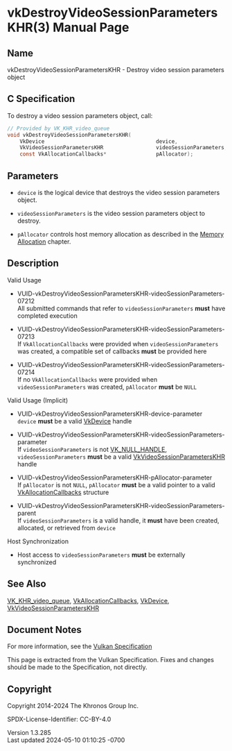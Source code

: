# vkDestroyVideoSessionParametersKHR(3) Manual Page

## Name

vkDestroyVideoSessionParametersKHR - Destroy video session parameters
object



## <a href="#_c_specification" class="anchor"></a>C Specification

To destroy a video session parameters object, call:

``` c
// Provided by VK_KHR_video_queue
void vkDestroyVideoSessionParametersKHR(
    VkDevice                                    device,
    VkVideoSessionParametersKHR                 videoSessionParameters,
    const VkAllocationCallbacks*                pAllocator);
```

## <a href="#_parameters" class="anchor"></a>Parameters

- `device` is the logical device that destroys the video session
  parameters object.

- `videoSessionParameters` is the video session parameters object to
  destroy.

- `pAllocator` controls host memory allocation as described in the <a
  href="https://registry.khronos.org/vulkan/specs/1.3-extensions/html/vkspec.html#memory-allocation"
  target="_blank" rel="noopener">Memory Allocation</a> chapter.

## <a href="#_description" class="anchor"></a>Description

Valid Usage

- <a
  href="#VUID-vkDestroyVideoSessionParametersKHR-videoSessionParameters-07212"
  id="VUID-vkDestroyVideoSessionParametersKHR-videoSessionParameters-07212"></a>
  VUID-vkDestroyVideoSessionParametersKHR-videoSessionParameters-07212  
  All submitted commands that refer to `videoSessionParameters` **must**
  have completed execution

- <a
  href="#VUID-vkDestroyVideoSessionParametersKHR-videoSessionParameters-07213"
  id="VUID-vkDestroyVideoSessionParametersKHR-videoSessionParameters-07213"></a>
  VUID-vkDestroyVideoSessionParametersKHR-videoSessionParameters-07213  
  If `VkAllocationCallbacks` were provided when `videoSessionParameters`
  was created, a compatible set of callbacks **must** be provided here

- <a
  href="#VUID-vkDestroyVideoSessionParametersKHR-videoSessionParameters-07214"
  id="VUID-vkDestroyVideoSessionParametersKHR-videoSessionParameters-07214"></a>
  VUID-vkDestroyVideoSessionParametersKHR-videoSessionParameters-07214  
  If no `VkAllocationCallbacks` were provided when
  `videoSessionParameters` was created, `pAllocator` **must** be `NULL`

Valid Usage (Implicit)

- <a href="#VUID-vkDestroyVideoSessionParametersKHR-device-parameter"
  id="VUID-vkDestroyVideoSessionParametersKHR-device-parameter"></a>
  VUID-vkDestroyVideoSessionParametersKHR-device-parameter  
  `device` **must** be a valid [VkDevice](https://registry.khronos.org/vulkan/specs/1.3-extensions/man/html/VkDevice.html) handle

- <a
  href="#VUID-vkDestroyVideoSessionParametersKHR-videoSessionParameters-parameter"
  id="VUID-vkDestroyVideoSessionParametersKHR-videoSessionParameters-parameter"></a>
  VUID-vkDestroyVideoSessionParametersKHR-videoSessionParameters-parameter  
  If `videoSessionParameters` is not
  [VK_NULL_HANDLE](https://registry.khronos.org/vulkan/specs/1.3-extensions/man/html/VK_NULL_HANDLE.html), `videoSessionParameters`
  **must** be a valid
  [VkVideoSessionParametersKHR](https://registry.khronos.org/vulkan/specs/1.3-extensions/man/html/VkVideoSessionParametersKHR.html) handle

- <a href="#VUID-vkDestroyVideoSessionParametersKHR-pAllocator-parameter"
  id="VUID-vkDestroyVideoSessionParametersKHR-pAllocator-parameter"></a>
  VUID-vkDestroyVideoSessionParametersKHR-pAllocator-parameter  
  If `pAllocator` is not `NULL`, `pAllocator` **must** be a valid
  pointer to a valid [VkAllocationCallbacks](https://registry.khronos.org/vulkan/specs/1.3-extensions/man/html/VkAllocationCallbacks.html)
  structure

- <a
  href="#VUID-vkDestroyVideoSessionParametersKHR-videoSessionParameters-parent"
  id="VUID-vkDestroyVideoSessionParametersKHR-videoSessionParameters-parent"></a>
  VUID-vkDestroyVideoSessionParametersKHR-videoSessionParameters-parent  
  If `videoSessionParameters` is a valid handle, it **must** have been
  created, allocated, or retrieved from `device`

Host Synchronization

- Host access to `videoSessionParameters` **must** be externally
  synchronized

## <a href="#_see_also" class="anchor"></a>See Also

[VK_KHR_video_queue](https://registry.khronos.org/vulkan/specs/1.3-extensions/man/html/VK_KHR_video_queue.html),
[VkAllocationCallbacks](https://registry.khronos.org/vulkan/specs/1.3-extensions/man/html/VkAllocationCallbacks.html),
[VkDevice](https://registry.khronos.org/vulkan/specs/1.3-extensions/man/html/VkDevice.html),
[VkVideoSessionParametersKHR](https://registry.khronos.org/vulkan/specs/1.3-extensions/man/html/VkVideoSessionParametersKHR.html)

## <a href="#_document_notes" class="anchor"></a>Document Notes

For more information, see the <a
href="https://registry.khronos.org/vulkan/specs/1.3-extensions/html/vkspec.html#vkDestroyVideoSessionParametersKHR"
target="_blank" rel="noopener">Vulkan Specification</a>

This page is extracted from the Vulkan Specification. Fixes and changes
should be made to the Specification, not directly.

## <a href="#_copyright" class="anchor"></a>Copyright

Copyright 2014-2024 The Khronos Group Inc.

SPDX-License-Identifier: CC-BY-4.0

Version 1.3.285  
Last updated 2024-05-10 01:10:25 -0700
